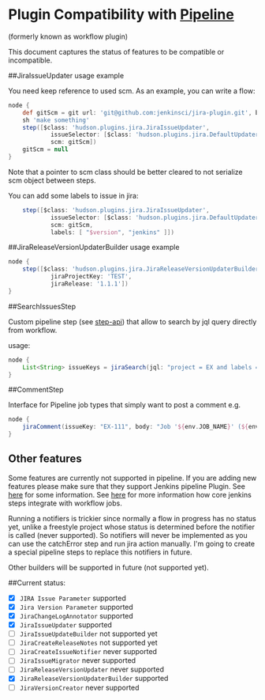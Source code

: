 # Plugin Compatibility with [Pipeline](https://github.com/jenkinsci/workflow-plugin)
(formerly known as workflow plugin)

This document captures the status of features to be compatible or incompatible.

##JiraIssueUpdater usage example

You need keep reference to used scm.
As an example, you can write a flow:

```groovy
node {
    def gitScm = git url: 'git@github.com:jenkinsci/jira-plugin.git', branch: 'master'
    sh 'make something'
    step([$class: 'hudson.plugins.jira.JiraIssueUpdater', 
            issueSelector: [$class: 'hudson.plugins.jira.DefaultUpdaterIssueSelector'], 
            scm: gitScm])            
    gitScm = null
}
```

Note that a pointer to scm class should be better cleared to not serialize scm object between steps.

You can add some labels to issue in jira:
```groovy
    step([$class: 'hudson.plugins.jira.JiraIssueUpdater', 
            issueSelector: [$class: 'hudson.plugins.jira.DefaultUpdaterIssueSelector'], 
            scm: gitScm,
            labels: [ "$version", "jenkins" ]])            
```

##JiraReleaseVersionUpdaterBuilder usage example

```groovy
node {
    step([$class: 'hudson.plugins.jira.JiraReleaseVersionUpdaterBuilder', 
            jiraProjectKey: 'TEST', 
            jiraRelease: '1.1.1'])            
}
```

##SearchIssuesStep

Custom pipeline step (see [step-api](https://github.com/jenkinsci/workflow-plugin/blob/master/step-api/README.md)) that allow to search by jql query directly from workflow.

usage:
```groovy
node {
    List<String> issueKeys = jiraSearch(jql: "project = EX and labels = 'jenkins' and labels = '${version}'")	
}
```

##CommentStep

Interface for Pipeline job types that simply want to post a comment e.g.
```groovy
node {
    jiraComment(issueKey: "EX-111", body: "Job '${env.JOB_NAME}' (${env.BUILD_NUMBER}) builded. Please go to ${env.BUILD_URL}.")
}
```

## Other features

Some features are currently not supported in pipeline.
If you are adding new features please make sure that they support Jenkins pipeline Plugin.
See [here](https://github.com/jenkinsci/workflow-plugin/blob/master/COMPATIBILITY.md) for some information.
See [here](https://github.com/jenkinsci/workflow-plugin/blob/master/basic-steps/CORE-STEPS.md) for more information how core jenkins steps integrate with workflow jobs.

Running a notifiers is trickier since normally a flow in progress has no status yet, unlike a freestyle project whose status is determined before the notifier is called (never supported).
So notifiers will never be implemented as you can use the catchError step and run jira action manually.
I'm going to create a special pipeline steps to replace this notifiers in future.

Other builders will be supported in future (not supported yet).

##Current status:

- [X] `JIRA Issue Parameter` supported
- [X] `Jira Version Parameter` supported
- [X] `JiraChangeLogAnnotator` supported
- [X] `JiraIssueUpdater` supported
- [ ] `JiraIssueUpdateBuilder` not supported yet
- [ ] `JiraCreateReleaseNotes` not supported yet
- [ ] `JiraCreateIssueNotifier` never supported
- [ ] `JiraIssueMigrator` never supported
- [ ] `JiraReleaseVersionUpdater` never supported
- [X] `JiraReleaseVersionUpdaterBuilder` supported
- [ ] `JiraVersionCreator` never supported
